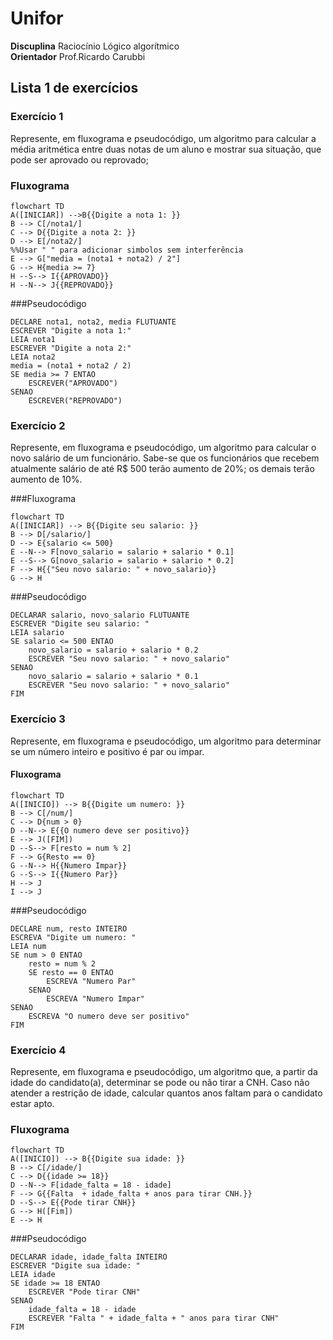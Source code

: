 # Unifor
**Discuplina** Raciocínio Lógico algorítmico<br>
**Orientador** Prof.Ricardo Carubbi

## Lista 1 de exercícios

### Exercício 1
Represente, em fluxograma e pseudocódigo, um algoritmo para calcular a média aritmética entre duas notas de um aluno e mostrar sua situação, que pode ser aprovado ou reprovado;

### Fluxograma
```mermaid
flowchart TD
A([INICIAR]) -->B{{Digite a nota 1: }}
B --> C[/nota1/]
C --> D{{Digite a nota 2: }}
D --> E[/nota2/]
%%Usar " " para adicionar simbolos sem interferência
E --> G["media = (nota1 + nota2) / 2"]
G --> H{media >= 7}
H --S--> I{{APROVADO}}
H --N--> J{{REPROVADO}}
```
###Pseudocódigo
```
DECLARE nota1, nota2, media FLUTUANTE
ESCREVER "Digite a nota 1:" 
LEIA nota1
ESCREVER "Digite a nota 2:" 
LEIA nota2
media = (nota1 + nota2 / 2)
SE media >= 7 ENTAO
	ESCREVER("APROVADO")
SENAO
	ESCREVER("REPROVADO")
```
### Exercício 2
Represente, em fluxograma e pseudocódigo, um algoritmo para calcular o novo salário de um funcionário. Sabe-se que os funcionários que recebem atualmente salário de até R$ 500 terão aumento de 20%; os demais terão aumento de 10%.

###Fluxograma
```mermaid
flowchart TD
A([INICIAR]) --> B{{Digite seu salario: }}
B --> D[/salario/]
D --> E{salario <= 500}
E --N--> F[novo_salario = salario + salario * 0.1]
E --S--> G[novo_salario = salario + salario * 0.2]
F --> H{{"Seu novo salario: " + novo_salario}}
G --> H
```
###Pseudocódigo
```
DECLARAR salario, novo_salario FLUTUANTE
ESCREVER "Digite seu salario: "
LEIA salario
SE salario <= 500 ENTAO
	novo_salario = salario + salario * 0.2
	ESCREVER "Seu novo salario: " + novo_salario"
SENAO
	novo_salario = salario + salario * 0.1
	ESCREVER "Seu novo salario: " + novo_salario"
FIM
```

### Exercício 3
Represente, em fluxograma e pseudocódigo, um algoritmo para determinar se um número inteiro e positivo é par ou impar.

#### Fluxograma

```mermaid
flowchart TD
A([INICIO]) --> B{{Digite um numero: }}
B --> C[/num/]
C --> D{num > 0}
D --N--> E{{O numero deve ser positivo}}
E --> J([FIM])
D --S--> F[resto = num % 2]
F --> G{Resto == 0}
G --N--> H{{Numero Impar}}
G --S--> I{{Numero Par}}
H --> J
I --> J
```
###Pseudocódigo
```
DECLARE num, resto INTEIRO
ESCREVA "Digite um numero: "
LEIA num
SE num > 0 ENTAO
	resto = num % 2
	SE resto == 0 ENTAO
		ESCREVA "Numero Par"
	SENAO
		ESCREVA "Numero Impar"
SENAO
	ESCREVA "O numero deve ser positivo"
FIM
```

### Exercício 4
Represente, em fluxograma e pseudocódigo, um algoritmo que, a partir da idade do candidato(a), determinar se pode ou não tirar a CNH. Caso não atender a restrição de idade, calcular quantos anos faltam para o candidato estar apto.

### Fluxograma
```mermaid
flowchart TD
A([INICIO]) --> B{{Digite sua idade: }}
B --> C[/idade/]
C --> D{{idade >= 18}}
D --N--> F[idade_falta = 18 - idade]
F --> G{{Falta  + idade_falta + anos para tirar CNH.}}
D --S--> E{{Pode tirar CNH}}
G --> H([Fim])
E --> H
```
###Pseudocódigo
```
DECLARAR idade, idade_falta INTEIRO
ESCREVER "Digite sua idade: "
LEIA idade
SE idade >= 18 ENTAO
	ESCREVER "Pode tirar CNH"
SENAO
	idade_falta = 18 - idade
	ESCREVER "Falta " + idade_falta + " anos para tirar CNH"
FIM
```
